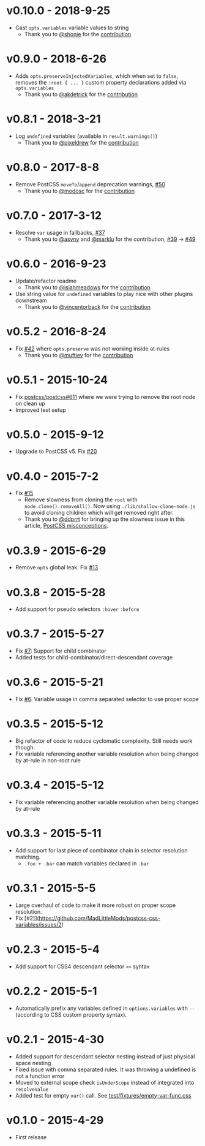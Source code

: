 # v0.10.0 - 2018-9-25

 - Cast `opts.variables` variable values to string
    - Thank you to [@shonie](https://github.com/shonie) for the [contribution](https://github.com/MadLittleMods/postcss-css-variables/pull/84)


# v0.9.0 - 2018-6-26

 - Adds `opts.preserveInjectedVariables`, which when set to `false`, removes the `:root { ... }` custom property declarations added via `opts.variables`
    - Thank you to [@akdetrick](https://github.com/akdetrick) for the [contribution](https://github.com/MadLittleMods/postcss-css-variables/pull/74)


# v0.8.1 - 2018-3-21

 - Log `undefined` variables (available in `result.warnings()`)
    - Thank you to [@pixeldrew](https://github.com/pixeldrew) for the [contribution](https://github.com/MadLittleMods/postcss-css-variables/pull/69)


# v0.8.0 - 2017-8-8

 - Remove PostCSS `moveTo`/`append` deprecation warnings, [#50](https://github.com/MadLittleMods/postcss-css-variables/issues/50)
    - Thank you to [@modosc](https://github.com/modosc) for the [contribution](https://github.com/MadLittleMods/postcss-css-variables/pull/56)


# v0.7.0 - 2017-3-12

 - Resolve `var` usage in fallbacks, [#37](https://github.com/MadLittleMods/postcss-css-variables/issues/37)
    - Thank you to [@asvny](https://github.com/asvny) and [@marklu](https://github.com/marklu) for the contribution, [#39](https://github.com/MadLittleMods/postcss-css-variables/issues/39) -> [#49](https://github.com/MadLittleMods/postcss-css-variables/pull/49)


# v0.6.0 - 2016-9-23

 - Update/refactor readme
    - Thank you to [@isiahmeadows](github.com/isiahmeadows) for the [contribution](https://github.com/MadLittleMods/postcss-css-variables/pull/36)
 - Use string value for `undefined` variables to play nice with other plugins downstream
    - Thank you to [@vincentorback](github.com/vincentorback) for the [contribution](https://github.com/MadLittleMods/postcss-css-variables/pull/44)


# v0.5.2 - 2016-8-24

 - Fix [#42](https://github.com/MadLittleMods/postcss-css-variables/issues/42) where `opts.preserve` was not working inside at-rules
    - Thank you to [@muftiev](github.com/muftiev) for the [contribution](https://github.com/MadLittleMods/postcss-css-variables/pull/43)


# v0.5.1 - 2015-10-24

 - Fix [postcss/postcss#611](https://github.com/postcss/postcss/issues/611) where we were trying to remove the root node on clean up
 - Improved test setup

# v0.5.0 - 2015-9-12

 - Upgrade to PostCSS v5. Fix [#20](https://github.com/MadLittleMods/postcss-css-variables/issues/20)

# v0.4.0 - 2015-7-2

 - Fix [#15](https://github.com/MadLittleMods/postcss-css-variables/issues/15)
 	 - Remove slowness from cloning the `root` with `node.clone().removeAll()`. Now using `./lib/shallow-clone-node.js` to avoid cloning children which will get removed right after.
 	 - Thank you to [@ddprrt](https://github.com/ddprrt) for bringing up the slowness issue in this article, [PostCSS misconceptions](https://medium.com/@ddprrt/postcss-misconceptions-faf5dc5038df).



# v0.3.9 - 2015-6-29

 - Remove `opts` global leak. Fix [#13](https://github.com/MadLittleMods/postcss-css-variables/issues/13)


# v0.3.8 - 2015-5-28

 - Add support for pseudo selectors `:hover` `:before`

# v0.3.7 - 2015-5-27

 - Fix [#7](https://github.com/MadLittleMods/postcss-css-variables/issues/7): Support for child combinator
 - Added tests for child-combinator/direct-descendant coverage

# v0.3.6 - 2015-5-21

 - Fix [#6](https://github.com/MadLittleMods/postcss-css-variables/issues/6). Variable usage in comma separated selector to use proper scope

# v0.3.5 - 2015-5-12

 - Big refactor of code to reduce cyclomatic complexity. Still needs work though.
 - Fix variable referencing another variable resolution when being changed by at-rule in non-root rule

# v0.3.4 - 2015-5-12

 - Fix variable referencing another variable resolution when being changed by at-rule

# v0.3.3 - 2015-5-11

 - Add support for last piece of combinator chain in selector resolution matching.
 	 - `.foo + .bar` can match variables declared in `.bar`

# v0.3.1 - 2015-5-5

 - Large overhaul of code to make it more robust on proper scope resolution.
 - Fix [#2]](https://github.com/MadLittleMods/postcss-css-variables/issues/2)

# v0.2.3 - 2015-5-4

 - Add support for CSS4 descendant selector `>>` syntax

# v0.2.2 - 2015-5-1

 - Automatically prefix any variables defined in `options.variables` with `--` (according to CSS custom property syntax).

# v0.2.1 - 2015-4-30

 - Added support for descendant selector nesting instead of just physical space nesting
 - Fixed issue with comma separated rules. It was throwing a undefined is not a function error
 - Moved to external scope check `isUnderScope` instead of integrated into `resolveValue`
 - Added test for empty `var()` call. See [test/fixtures/empty-var-func.css](https://github.com/MadLittleMods/postcss-css-variables/blob/master/test/fixtures/empty-var-func.css)

# v0.1.0 - 2015-4-29

 - First release
